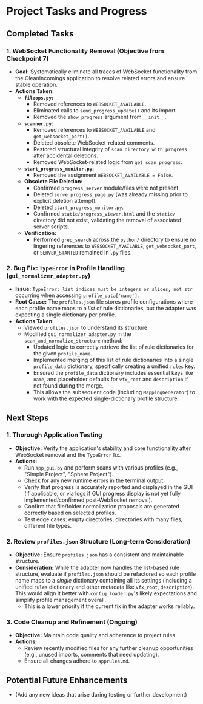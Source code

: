 # Project Tasks and Progress

## Completed Tasks

### 1. WebSocket Functionality Removal (Objective from Checkpoint 7)
   - **Goal:** Systematically eliminate all traces of WebSocket functionality from the CleanIncomings application to resolve related errors and ensure stable operation.
   - **Actions Taken:**
     - **`fileops.py`:**
       - Removed references to `WEBSOCKET_AVAILABLE`.
       - Eliminated calls to `send_progress_update()` and its import.
       - Removed the `show_progress` argument from `__init__`.
     - **`scanner.py`:**
       - Removed references to `WEBSOCKET_AVAILABLE` and `get_websocket_port()`.
       - Deleted obsolete WebSocket-related comments.
       - Restored structural integrity of `scan_directory_with_progress` after accidental deletions.
       - Removed WebSocket-related logic from `get_scan_progress`.
     - **`start_progress_monitor.py`:**
       - Removed the assignment `WEBSOCKET_AVAILABLE = False`.
     - **Obsolete File Deletion:**
       - Confirmed `progress_server` module/files were not present.
       - Deleted `serve_progress_page.py` (was already missing prior to explicit deletion attempt).
       - Deleted `start_progress_monitor.py`.
       - Confirmed `static/progress_viewer.html` and the `static/` directory did not exist, validating the removal of associated server scripts.
     - **Verification:**
       - Performed `grep_search` across the `python/` directory to ensure no lingering references to `WEBSOCKET_AVAILABLE`, `get_websocket_port`, or `SERVER_STARTED` remained in `.py` files.

### 2. Bug Fix: `TypeError` in Profile Handling (`gui_normalizer_adapter.py`)
   - **Issue:** `TypeError: list indices must be integers or slices, not str` occurring when accessing `profile_data['name']`.
   - **Root Cause:** The `profiles.json` file stores profile configurations where each profile name maps to a *list* of rule dictionaries, but the adapter was expecting a single dictionary per profile.
   - **Actions Taken:**
     - Viewed `profiles.json` to understand its structure.
     - Modified `gui_normalizer_adapter.py` in the `scan_and_normalize_structure` method:
       - Updated logic to correctly retrieve the list of rule dictionaries for the given `profile_name`.
       - Implemented merging of this list of rule dictionaries into a single `profile_data` dictionary, specifically creating a unified `rules` key.
       - Ensured the `profile_data` dictionary includes essential keys like `name`, and placeholder defaults for `vfx_root` and `description` if not found during the merge.
       - This allows the subsequent code (including `MappingGenerator`) to work with the expected single-dictionary profile structure.

## Next Steps

### 1. Thorough Application Testing
   - **Objective:** Verify the application's stability and core functionality after WebSocket removal and the `TypeError` fix.
   - **Actions:**
     - Run `app_gui.py` and perform scans with various profiles (e.g., "Simple Project", "Sphere Project").
     - Check for any new runtime errors in the terminal output.
     - Verify that progress is accurately reported and displayed in the GUI (if applicable, or via logs if GUI progress display is not yet fully implemented/confirmed post-WebSocket removal).
     - Confirm that file/folder normalization proposals are generated correctly based on selected profiles.
     - Test edge cases: empty directories, directories with many files, different file types.

### 2. Review `profiles.json` Structure (Long-term Consideration)
   - **Objective:** Ensure `profiles.json` has a consistent and maintainable structure.
   - **Consideration:** While the adapter now handles the list-based rule structure, evaluate if `profiles.json` should be refactored so each profile name maps to a *single* dictionary containing all its settings (including a unified `rules` dictionary and other metadata like `vfx_root`, `description`). This would align it better with `config_loader.py`'s likely expectations and simplify profile management overall.
     - This is a lower priority if the current fix in the adapter works reliably.

### 3. Code Cleanup and Refinement (Ongoing)
   - **Objective:** Maintain code quality and adherence to project rules.
   - **Actions:**
     - Review recently modified files for any further cleanup opportunities (e.g., unused imports, comments that need updating).
     - Ensure all changes adhere to `apprules.md`.

## Potential Future Enhancements

*   (Add any new ideas that arise during testing or further development)
